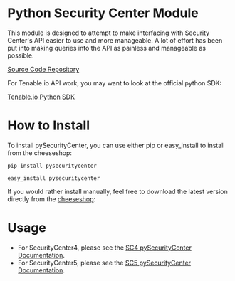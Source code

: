# Python Security Center Module

This module is designed to attempt to make interfacing with Security Center's
API easier to use and more manageable.  A lot of effort has been put into making
queries into the API as painless and manageable as possible.

[Source Code Repository](https://github.com/SteveMcGrath/pySecurityCenter)

For Tenable.io API work, you may want to look at the official python SDK:

[Tenable.io Python SDK](https://github.com/tenable/Tenable.io-SDK-for-Python)

# How to Install

To install pySecurityCenter, you can use either pip or easy_install to install
from the cheeseshop:

`pip install pysecuritycenter`

`easy_install pysecuritycenter`

If you would rather install manually, feel free to download the latest version
directly from the [cheeseshop][]:

[cheeseshop]: http://pypi.python.org/pypi/pySecurityCenter

# Usage

* For SecurityCenter4, please see the [SC4 pySecurityCenter Documentation][sc4base].
* For SecurityCenter5, please see the [SC5 pySecurityCenter Documentation][sc5base].

[sc4base]: https://github.com/SteveMcGrath/pySecurityCenter/blob/master/SecurityCenter4_Base_API.md
[sc5base]: https://github.com/SteveMcGrath/pySecurityCenter/blob/master/SecurityCenter5_REST_API.md
